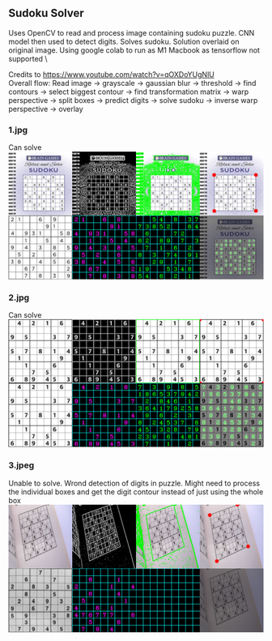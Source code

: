 ## Sudoku Solver
Uses OpenCV to read and process image containing sudoku puzzle. CNN model then used to detect digits. Solves sudoku. Solution overlaid on original image.
Using google colab to run as M1 Macbook as tensorflow not supported \

Credits to https://www.youtube.com/watch?v=qOXDoYUgNlU \
Overall flow: Read image -> grayscale -> gaussian blur -> threshold -> find contours -> select biggest contour -> find transformation matrix -> warp perspective -> split boxes -> predict digits -> solve sudoku -> inverse warp perspective -> overlay

### 1.jpg
Can solve
![](https://github.com/austinloh/Python3/blob/main/CNN/SudokuSolver/Unknown-3.png)

### 2.jpg
Can solve
![](https://github.com/austinloh/Python3/blob/main/CNN/SudokuSolver/Unknown-4.png)

### 3.jpeg
Unable to solve. Wrond detection of digits in puzzle. Might need to process the individual boxes and get the digit contour instead of just using the whole box
![](https://github.com/austinloh/Python3/blob/main/CNN/SudokuSolver/Unknown-2.png)

